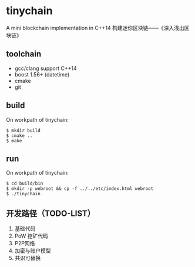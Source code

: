 # tinychain
A mini blockchain implementation in C++14
构建迷你区块链——《深入浅出区块链》

## toolchain
* gcc/clang support C++14
* boost 1.56+ (datetime)
* cmake
* git

## build
On workpath of tinychain:
```
$ mkdir build
$ cmake ..
$ make
```

## run
On workpath of tinychain:
```
$ cd build/bin
$ mkdir -p webroot && cp -f ../../etc/index.html webroot
$ ./tinychain
```

## 开发路径（TODO-LIST）
1. 基础代码
1. PoW 挖矿代码
1. P2P网络
1. 加密与账户模型
1. 共识可替换
